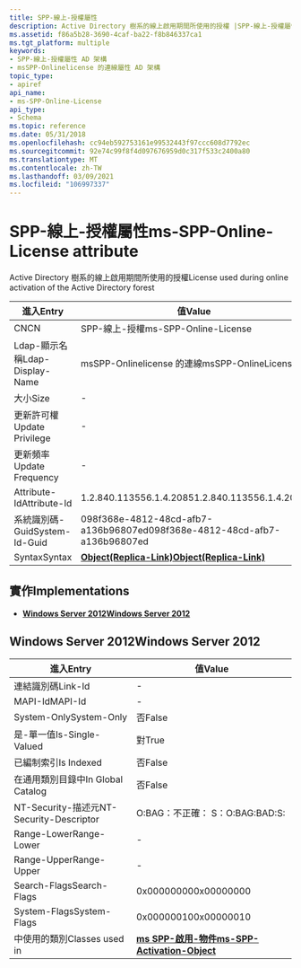 ```yaml
---
title: SPP-線上-授權屬性
description: Active Directory 樹系的線上啟用期間所使用的授權 |SPP-線上-授權屬性
ms.assetid: f86a5b28-3690-4caf-ba22-f8b846337ca1
ms.tgt_platform: multiple
keywords:
- SPP-線上-授權屬性 AD 架構
- msSPP-Onlinelicense 的連線屬性 AD 架構
topic_type:
- apiref
api_name:
- ms-SPP-Online-License
api_type:
- Schema
ms.topic: reference
ms.date: 05/31/2018
ms.openlocfilehash: cc94eb592753161e99532443f97ccc608d7792ec
ms.sourcegitcommit: 92e74c99f8f4d097676959d0c317f533c2400a80
ms.translationtype: MT
ms.contentlocale: zh-TW
ms.lasthandoff: 03/09/2021
ms.locfileid: "106997337"
---
```

# <a name="ms-spp-online-license-attribute"></a><span data-ttu-id="e45e7-105">SPP-線上-授權屬性</span><span class="sxs-lookup"><span data-stu-id="e45e7-105">ms-SPP-Online-License attribute</span></span>

<span data-ttu-id="e45e7-106">Active Directory 樹系的線上啟用期間所使用的授權</span><span class="sxs-lookup"><span data-stu-id="e45e7-106">License used during online activation of the Active Directory forest</span></span>



| <span data-ttu-id="e45e7-107">進入</span><span class="sxs-lookup"><span data-stu-id="e45e7-107">Entry</span></span> | <span data-ttu-id="e45e7-108">值</span><span class="sxs-lookup"><span data-stu-id="e45e7-108">Value</span></span> |
|-------------------|-------------------------------------------------------|
| <span data-ttu-id="e45e7-109">CN</span><span class="sxs-lookup"><span data-stu-id="e45e7-109">CN</span></span>                | <span data-ttu-id="e45e7-110">SPP-線上-授權</span><span class="sxs-lookup"><span data-stu-id="e45e7-110">ms-SPP-Online-License</span></span>                                 |
| <span data-ttu-id="e45e7-111">Ldap-顯示名稱</span><span class="sxs-lookup"><span data-stu-id="e45e7-111">Ldap-Display-Name</span></span> | <span data-ttu-id="e45e7-112">msSPP-Onlinelicense 的連線</span><span class="sxs-lookup"><span data-stu-id="e45e7-112">msSPP-OnlineLicense</span></span>                                   |
| <span data-ttu-id="e45e7-113">大小</span><span class="sxs-lookup"><span data-stu-id="e45e7-113">Size</span></span>              | \-                                                    |
| <span data-ttu-id="e45e7-114">更新許可權</span><span class="sxs-lookup"><span data-stu-id="e45e7-114">Update Privilege</span></span>  | \-                                                    |
| <span data-ttu-id="e45e7-115">更新頻率</span><span class="sxs-lookup"><span data-stu-id="e45e7-115">Update Frequency</span></span>  | \-                                                    |
| <span data-ttu-id="e45e7-116">Attribute-Id</span><span class="sxs-lookup"><span data-stu-id="e45e7-116">Attribute-Id</span></span>      | <span data-ttu-id="e45e7-117">1.2.840.113556.1.4.2085</span><span class="sxs-lookup"><span data-stu-id="e45e7-117">1.2.840.113556.1.4.2085</span></span>                               |
| <span data-ttu-id="e45e7-118">系統識別碼-Guid</span><span class="sxs-lookup"><span data-stu-id="e45e7-118">System-Id-Guid</span></span>    | <span data-ttu-id="e45e7-119">098f368e-4812-48cd-afb7-a136b96807ed</span><span class="sxs-lookup"><span data-stu-id="e45e7-119">098f368e-4812-48cd-afb7-a136b96807ed</span></span>                  |
| <span data-ttu-id="e45e7-120">Syntax</span><span class="sxs-lookup"><span data-stu-id="e45e7-120">Syntax</span></span>            | [<span data-ttu-id="e45e7-121">**Object(Replica-Link)**</span><span class="sxs-lookup"><span data-stu-id="e45e7-121">**Object(Replica-Link)**</span></span>](s-object-replica-link.md) |



## <a name="implementations"></a><span data-ttu-id="e45e7-122">實作</span><span class="sxs-lookup"><span data-stu-id="e45e7-122">Implementations</span></span>

-   [<span data-ttu-id="e45e7-123">**Windows Server 2012**</span><span class="sxs-lookup"><span data-stu-id="e45e7-123">**Windows Server 2012**</span></span>](#windows-server-2012)

## <a name="windows-server-2012"></a><span data-ttu-id="e45e7-124">Windows Server 2012</span><span class="sxs-lookup"><span data-stu-id="e45e7-124">Windows Server 2012</span></span>



| <span data-ttu-id="e45e7-125">進入</span><span class="sxs-lookup"><span data-stu-id="e45e7-125">Entry</span></span> | <span data-ttu-id="e45e7-126">值</span><span class="sxs-lookup"><span data-stu-id="e45e7-126">Value</span></span> |
|------------------------|-------------------------------------------------------------------------|
| <span data-ttu-id="e45e7-127">連結識別碼</span><span class="sxs-lookup"><span data-stu-id="e45e7-127">Link-Id</span></span>                | \-                                                                      |
| <span data-ttu-id="e45e7-128">MAPI-Id</span><span class="sxs-lookup"><span data-stu-id="e45e7-128">MAPI-Id</span></span>                | \-                                                                      |
| <span data-ttu-id="e45e7-129">System-Only</span><span class="sxs-lookup"><span data-stu-id="e45e7-129">System-Only</span></span>            | <span data-ttu-id="e45e7-130">否</span><span class="sxs-lookup"><span data-stu-id="e45e7-130">False</span></span>                                                                   |
| <span data-ttu-id="e45e7-131">是-單一值</span><span class="sxs-lookup"><span data-stu-id="e45e7-131">Is-Single-Valued</span></span>       | <span data-ttu-id="e45e7-132">對</span><span class="sxs-lookup"><span data-stu-id="e45e7-132">True</span></span>                                                                    |
| <span data-ttu-id="e45e7-133">已編制索引</span><span class="sxs-lookup"><span data-stu-id="e45e7-133">Is Indexed</span></span>             | <span data-ttu-id="e45e7-134">否</span><span class="sxs-lookup"><span data-stu-id="e45e7-134">False</span></span>                                                                   |
| <span data-ttu-id="e45e7-135">在通用類別目錄中</span><span class="sxs-lookup"><span data-stu-id="e45e7-135">In Global Catalog</span></span>      | <span data-ttu-id="e45e7-136">否</span><span class="sxs-lookup"><span data-stu-id="e45e7-136">False</span></span>                                                                   |
| <span data-ttu-id="e45e7-137">NT-Security-描述元</span><span class="sxs-lookup"><span data-stu-id="e45e7-137">NT-Security-Descriptor</span></span> | <span data-ttu-id="e45e7-138">O:BAG：不正確： S：</span><span class="sxs-lookup"><span data-stu-id="e45e7-138">O:BAG:BAD:S:</span></span>                                                            |
| <span data-ttu-id="e45e7-139">Range-Lower</span><span class="sxs-lookup"><span data-stu-id="e45e7-139">Range-Lower</span></span>            | \-                                                                      |
| <span data-ttu-id="e45e7-140">Range-Upper</span><span class="sxs-lookup"><span data-stu-id="e45e7-140">Range-Upper</span></span>            | \-                                                                      |
| <span data-ttu-id="e45e7-141">Search-Flags</span><span class="sxs-lookup"><span data-stu-id="e45e7-141">Search-Flags</span></span>           | <span data-ttu-id="e45e7-142">0x00000000</span><span class="sxs-lookup"><span data-stu-id="e45e7-142">0x00000000</span></span>                                                              |
| <span data-ttu-id="e45e7-143">System-Flags</span><span class="sxs-lookup"><span data-stu-id="e45e7-143">System-Flags</span></span>           | <span data-ttu-id="e45e7-144">0x00000010</span><span class="sxs-lookup"><span data-stu-id="e45e7-144">0x00000010</span></span>                                                              |
| <span data-ttu-id="e45e7-145">中使用的類別</span><span class="sxs-lookup"><span data-stu-id="e45e7-145">Classes used in</span></span>        | [<span data-ttu-id="e45e7-146">**ms SPP-啟用-物件**</span><span class="sxs-lookup"><span data-stu-id="e45e7-146">**ms-SPP-Activation-Object**</span></span>](c-msspp-activationobject.md)<br/> |



 

 





